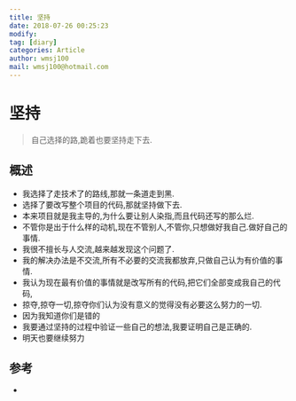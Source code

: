 ```yaml
---
title: 坚持
date: 2018-07-26 00:25:23	
modify: 
tag: [diary]
categories: Article 
author: wmsj100
mail: wmsj100@hotmail.com
---
```


# 坚持
> 自己选择的路,跪着也要坚持走下去.

## 概述
- 我选择了走技术了的路线,那就一条道走到黑.
- 选择了要改写整个项目的代码,那就坚持做下去.
- 本来项目就是我主导的,为什么要让别人染指,而且代码还写的那么烂.
- 不管你是出于什么样的动机,现在不管别人,不管你,只想做好我自己.做好自己的事情.
- 我很不擅长与人交流,越来越发现这个问题了.
- 我的解决办法是不交流,所有不必要的交流我都放弃,只做自己认为有价值的事情.
- 我认为现在最有价值的事情就是改写所有的代码,把它们全部变成我自己的代码,
- 掠夺,掠夺一切,掠夺你们认为没有意义的觉得没有必要这么努力的一切.
- 因为我知道你们是错的
- 我要通过坚持的过程中验证一些自己的想法,我要证明自己是正确的.
- 明天也要继续努力

## 参考
- []()
